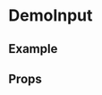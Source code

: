 # DemoInput


## Example

<script setup lang="ts">
import { Input as DemoInput } from '../../src/index'
</script>

<DemoInput />

## Props

